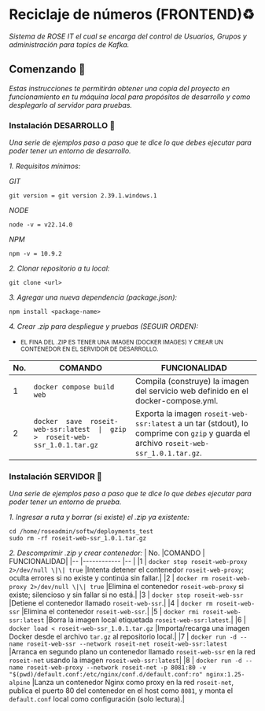 # Reciclaje de números (FRONTEND)♻️

_Sistema de ROSE IT el cual se encarga del control de Usuarios, Grupos y administración para topics de Kafka._

## Comenzando 🚀

_Estas instrucciones te permitirán obtener una copia del proyecto en funcionamiento en tu máquina local para propósitos de desarrollo y como desplegarlo al servidor para pruebas._

### Instalación DESARROLLO 🔧

_Una serie de ejemplos paso a paso que te dice lo que debes ejecutar para poder tener un entorno de desarrollo._

_1. Requisitos mínimos:_

_GIT_

```
git version = git version 2.39.1.windows.1
```

_NODE_

```
node -v = v22.14.0
```

_NPM_

```
npm -v = 10.9.2
```

_2. Clonar repositorio a tu local:_

```
git clone <url>
```

_3. Agregar una nueva dependencia (package.json):_

```
npm install <package-name>
```

_4. Crear .zip para despliegue y pruebas (SEGUIR ORDEN):_

- <small>EL FINA DEL .ZIP ES TENER UNA IMAGEN (DOCKER IMAGES) Y CREAR UN CONTENEDOR EN EL SERVIDOR DE DESARROLLO.
  </small>

| No. | COMANDO                                                                         | FUNCIONALIDAD                                                                                                                          |
| --- | ------------------------------------------------------------------------------- | -------------------------------------------------------------------------------------------------------------------------------------- |
| 1   | `docker compose build web`                                                      | Compila (construye) la imagen del servicio web definido en el docker-compose.yml.                                                      |
| 2   | `docker  save  roseit-web-ssr:latest  \|  gzip  >  roseit-web-ssr_1.0.1.tar.gz` | Exporta la imagen `roseit-web-ssr:latest` a un tar (stdout), lo comprime con `gzip` y guarda el archivo `roseit-web-ssr_1.0.1.tar.gz`. |

### Instalación SERVIDOR 🔧

_Una serie de ejemplos paso a paso que te dice lo que debes ejecutar para poder tener un entorno de prueba._

_1. Ingresar a ruta y borrar (si existe) el .zip ya existente:_

```
cd /home/roseadmin/softw/deployments_test
sudo rm -rf roseit-web-ssr_1.0.1.tar.gz
```

_2. Descomprimir .zip y crear contenedor:_
| No. |COMANDO | FUNCIONALIDAD|
|-- |------------ |-- |
|1 | `docker stop roseit-web-proxy 2>/dev/null \|\| true` |Intenta detener el contenedor `roseit-web-proxy`; oculta errores si no existe y continúa sin fallar.|
|2 | `docker rm roseit-web-proxy 2>/dev/null \|\| true` |Elimina el contenedor `roseit-web-proxy` si existe; silencioso y sin fallar si no está.|
|3 | `docker stop roseit-web-ssr` |Detiene el contenedor llamado `roseit-web-ssr`.|
|4 | `docker rm roseit-web-ssr` |Elimina el contenedor `roseit-web-ssr`.|
|5 | `docker rmi roseit-web-ssr:latest` |Borra la imagen local etiquetada `roseit-web-ssr:latest`.|
|6 | `docker load < roseit-web-ssr_1.0.1.tar.gz` |Importa/recarga una imagen Docker desde el archivo `tar.gz` al repositorio local.|
|7 | `docker run -d --name roseit-web-ssr --network roseit-net roseit-web-ssr:latest` |Arranca en segundo plano un contenedor llamado `roseit-web-ssr` en la red `roseit-net` usando la imagen `roseit-web-ssr:latest`|
|8 | `docker run -d --name roseit-web-proxy --network roseit-net -p 8081:80 -v "$(pwd)/default.conf:/etc/nginx/conf.d/default.conf:ro" nginx:1.25-alpine` |Lanza un contenedor Nginx como proxy en la red `roseit-net`, publica el puerto 80 del contenedor en el host como `8081`, y monta el `default.conf` local como configuración (solo lectura).|
